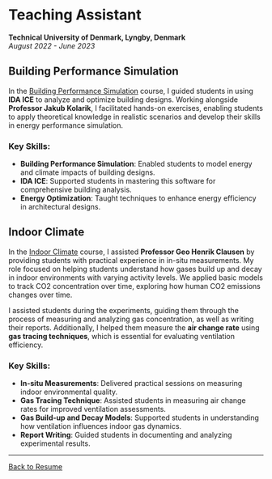 # Teaching Assistant  
**Technical University of Denmark, Lyngby, Denmark**  
*August 2022 - June 2023*


## Building Performance Simulation

In the [Building Performance Simulation](https://kurser.dtu.dk/course/2022-2023/41462) course, I guided students in using **IDA ICE** to analyze and optimize building designs. Working alongside **Professor Jakub Kolarik**, I facilitated hands-on exercises, enabling students to apply theoretical knowledge in realistic scenarios and develop their skills in energy performance simulation.

### Key Skills:

- **Building Performance Simulation**: Enabled students to model energy and climate impacts of building designs.  
- **IDA ICE**: Supported students in mastering this software for comprehensive building analysis.  
- **Energy Optimization**: Taught techniques to enhance energy efficiency in architectural designs.  

## Indoor Climate

In the [Indoor Climate](https://kurser.dtu.dk/course/2022-2023/12360) course, I assisted **Professor Geo Henrik Clausen** by providing students with practical experience in in-situ measurements. My role focused on helping students understand how gases build up and decay in indoor environments with varying activity levels. We applied basic models to track CO2 concentration over time, exploring how human CO2 emissions changes over time.

I assisted students during the experiments, guiding them through the process of measuring and analyzing gas concentration, as well as writing their reports. Additionally, I helped them measure the **air change rate** using **gas tracing techniques**, which is essential for evaluating ventilation efficiency.

### Key Skills:

- **In-situ Measurements**: Delivered practical sessions on measuring indoor environmental quality.  
- **Gas Tracing Technique**: Assisted students in measuring air change rates for improved ventilation assessments.  
- **Gas Build-up and Decay Models**: Supported students in understanding how ventilation influences indoor gas dynamics.  
- **Report Writing**: Guided students in documenting and analyzing experimental results.  

---
[Back to Resume](../README.md)